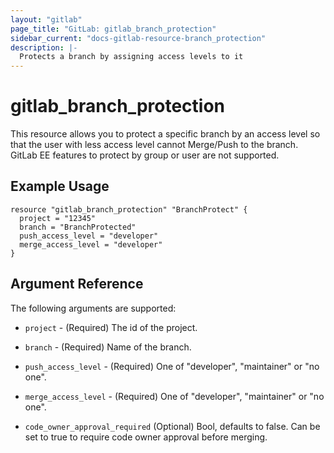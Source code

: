 ```yaml
---
layout: "gitlab"
page_title: "GitLab: gitlab_branch_protection"
sidebar_current: "docs-gitlab-resource-branch_protection"
description: |-
  Protects a branch by assigning access levels to it
---
```


# gitlab\_branch_protection

This resource allows you to protect a specific branch by an access level so that the user with less access level cannot Merge/Push to the branch. GitLab EE features to protect by group or user are not supported.

## Example Usage

```hcl
resource "gitlab_branch_protection" "BranchProtect" {
  project = "12345"
  branch = "BranchProtected"
  push_access_level = "developer"
  merge_access_level = "developer"
}
```

## Argument Reference

The following arguments are supported:

* `project` - (Required) The id of the project.

* `branch` - (Required) Name of the branch.

* `push_access_level` - (Required) One of "developer", "maintainer" or "no one".

* `merge_access_level` - (Required) One of "developer", "maintainer" or "no one".

* `code_owner_approval_required` (Optional) Bool, defaults to false. Can be set to true to require code owner approval before merging.
